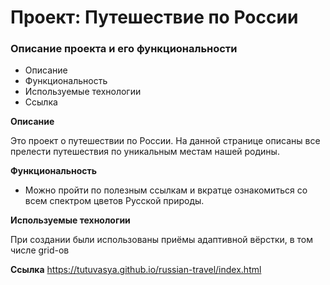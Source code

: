 # Проект: Путешествие по России

### Описание проекта и его функциональности
* Описание
* Функциональность
* Используемые технологии
* Ссылка

**Описание**

Это проект о путешествии по России.
На данной странице описаны все прелести путешествия по уникальным местам нашей родины.

**Функциональность**

* Можно пройти по полезным ссылкам и вкратце ознакомиться со всем спектром цветов Русской природы.

**Используемые технологии**

При создании были использованы приёмы адаптивной вёрстки, в том числе grid-ов

**Ссылка**
https://tutuvasya.github.io/russian-travel/index.html
